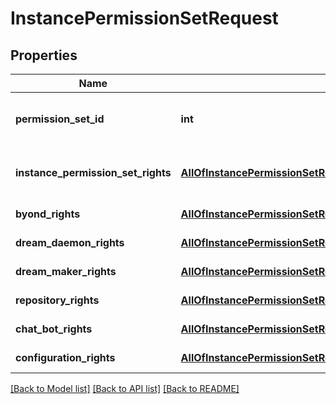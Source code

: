# InstancePermissionSetRequest

## Properties
Name | Type | Description | Notes
------------ | ------------- | ------------- | -------------
**permission_set_id** | **int** | The Tgstation.Server.Api.Models.EntityId.Id of the Tgstation.Server.Api.Models.PermissionSet the Tgstation.Server.Api.Models.Internal.InstancePermissionSet belongs to | [optional] 
**instance_permission_set_rights** | [**AllOfInstancePermissionSetRequestInstancePermissionSetRights**](AllOfInstancePermissionSetRequestInstancePermissionSetRights.md) | The Tgstation.Server.Api.Rights.InstancePermissionSetRights of the Tgstation.Server.Api.Models.Internal.InstancePermissionSet | [optional] 
**byond_rights** | [**AllOfInstancePermissionSetRequestByondRights**](AllOfInstancePermissionSetRequestByondRights.md) | The Tgstation.Server.Api.Rights.ByondRights of the Tgstation.Server.Api.Models.Internal.InstancePermissionSet | [optional] 
**dream_daemon_rights** | [**AllOfInstancePermissionSetRequestDreamDaemonRights**](AllOfInstancePermissionSetRequestDreamDaemonRights.md) | The Tgstation.Server.Api.Rights.DreamDaemonRights of the Tgstation.Server.Api.Models.Internal.InstancePermissionSet | [optional] 
**dream_maker_rights** | [**AllOfInstancePermissionSetRequestDreamMakerRights**](AllOfInstancePermissionSetRequestDreamMakerRights.md) | The Tgstation.Server.Api.Rights.DreamMakerRights of the Tgstation.Server.Api.Models.Internal.InstancePermissionSet | [optional] 
**repository_rights** | [**AllOfInstancePermissionSetRequestRepositoryRights**](AllOfInstancePermissionSetRequestRepositoryRights.md) | The Tgstation.Server.Api.Rights.RepositoryRights of the Tgstation.Server.Api.Models.Internal.InstancePermissionSet | [optional] 
**chat_bot_rights** | [**AllOfInstancePermissionSetRequestChatBotRights**](AllOfInstancePermissionSetRequestChatBotRights.md) | The Tgstation.Server.Api.Rights.ChatBotRights of the Tgstation.Server.Api.Models.Internal.InstancePermissionSet | [optional] 
**configuration_rights** | [**AllOfInstancePermissionSetRequestConfigurationRights**](AllOfInstancePermissionSetRequestConfigurationRights.md) | The Tgstation.Server.Api.Rights.ConfigurationRights of the Tgstation.Server.Api.Models.Internal.InstancePermissionSet | [optional] 

[[Back to Model list]](../README.md#documentation-for-models) [[Back to API list]](../README.md#documentation-for-api-endpoints) [[Back to README]](../README.md)

